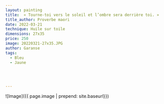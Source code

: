```yaml
---
layout: painting
title:  « Tourne-toi vers le soleil et l’ombre sera derrière toi. » 
title_author: Proverbe maori   
date: 2022-03-21
technique: Huile sur toile
dimensions: 27x35
price: 250
image: 20220321-27x35.JPG
author: Garanse
tags:
  - Bleu
  - Jaune
 
  
  
  
---
```

![Image]({{ page.image | prepend: site.baseurl}})

